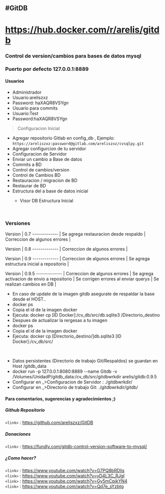 #GitDB
---
# https://hub.docker.com/r/arelis/gitdb

### Control de version/cambios para bases de datos mysql

### Puerto por defecto 127.0.0.1:8889

#### Usuarios 
 * Administrador
  * Usuario:areliszxz
  * Password: haXAQR8VSYgn
 * Usuario para commits
  * Usuario:Test
  * Password:haXAQR8VSYgn

> Configuracion Inicial
* Agregar repositorio Gitlab en  config_db , Ejemplo:
 `https://areliszxz:password@gitlab.com/areliszxz/cvsqlpy.git`
* Agregar configurcion de tu servidor
 * Configuracion de Servidor
* Enviar un cambio a Base de datos
 * Commits a BD
* Control de cambios/version
 * Control de Cambios BD
* Restauracion / migracion de BD
 * Restaurar de BD
* Estructura del a base de datos <Codigo> inicial
  * Visor DB Estructura Inicial    
<br>

### Versiones <br>


Version | 0.7
------------- | 
Se agrega restauracion desde respaldo | 
Correccion de algunos errores | 

Version | 0.8 
------------- | 
Correccion de algunos errores |

Version | 0.9
------------- | 
Correccion de algunos errores |
Se agrega estructura inicial a repositorio |


Version | 0.9.5
------------- | 
Correccion de algunos errores |
Se agrega activacion de envio a repositorio |
Se corrigen errores al enviar querys |
Se realizan cambios en DB |
<br>
* En caso de update de la imagen gitdb asegurate de respaldar la base desde el HOST..
 * docker ps
 * Copia el id de la imagen docker
 * Ejecuta: docker cp [ID Docker]:/cv_db/src/db.sqlite3 /Directorio_destino
 * Despues de actualizar la rergesas a tu imagen
 * docker ps
 * Copia el id de la imagen docker
 * Ejecuta: docker cp [Directorio_destino/]db.sqlite3 [ID Docker]:/cv_db/src/
<br>

* Datos persistentes (Directorio de trabajo Git/Respaldos) se guardan en Host /gitdb_data
 * docker run -p 127.0.0.1:8080:8889 --name Gitdb  -v /Volumes/UnidadP/gitdb_data:/cv_db/src/gitdbwrkdir arelis/gitdb:0.9.5
 * Configurar en _>Configuracion de Servidor : ./gitdbwrkdir/
 * Configurar en _>Directorio de trabajo Git:  ./gitdbwrkdir/gitdb/

#### Para comentarios, sugerencias y agradecimientos ;) <br>

##### Github Repositorio<br>
`<link>` : https://github.com/areliszxz/GitDB

##### Donaciones<br>
`<link>` : https://fundly.com/gitdb-control-version-software-to-mysql/

##### ¿Como hacer?<br>

`<link>` : https://www.youtube.com/watch?v=G7PQ8bRDlis<br>
`<link>` : https://www.youtube.com/watch?v=yD4L3C_RJgI<br>
`<link>` : https://www.youtube.com/watch?v=Gy5mCpikYN4<br>
`<link>` :  https://www.youtube.com/watch?v=Qd7e_sYzbtg<br>
